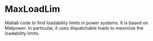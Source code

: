 # MaxLoadLim

Matlab code to find loadability limits in power systems. It is based on Matpower. In particular, it uses dispatchable loads to maximize the loadability limits.
